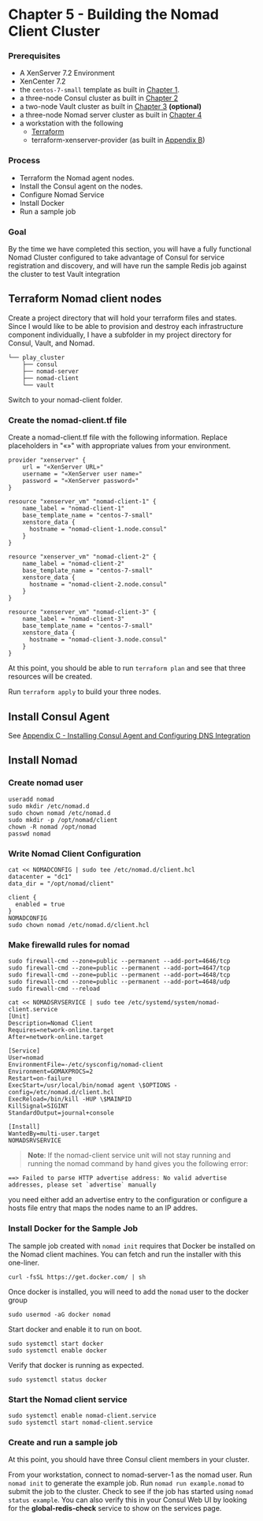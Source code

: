 # Chapter 5 - Building the Nomad Client Cluster

### Prerequisites

* A XenServer 7.2 Environment
* XenCenter 7.2
* the `centos-7-small` template as built in [Chapter 1](2_The_Base_Box.md).
* a three-node Consul cluster as built in [Chapter 2](3_Building_the_Consul_Cluster.md)
* a two-node Vault cluster as built in [Chapter 3](4_Building_the_Vault_Cluster.md) **(optional)**
* a three-node Nomad server cluster as built in [Chapter 4](5_Building_the_Nomad_Server_Cluster.md) 
* a workstation with the following
	* [Terraform](https://www.terraform.io/downloads.html)
	* terraform-xenserver-provider (as built in [Appendix B](B_Building_terraform-xenserver-provider.md))

### Process

* Terraform the Nomad agent nodes.
* Install the Consul agent on the nodes.
* Configure Nomad Service
* Install Docker
* Run a sample job

### Goal

By the time we have completed this section, you will have a fully functional Nomad Cluster configured to take advantage of Consul for service registration and discovery, and will have run the sample Redis job against the cluster to test Vault integration


## Terraform Nomad client nodes

Create a project directory that will hold your terraform files and states.  Since I would like to be able to provision and destroy each infrastructure component individually, I have a subfolder in my project directory for Consul, Vault, and Nomad.

```
└── play_cluster
    ├── consul
    ├── nomad-server
    ├── nomad-client
    └── vault
```
   
Switch to your nomad-client folder.

### Create the nomad-client.tf file
Create a nomad-client.tf file with the following information.  Replace placeholders in "«»" with appropriate values from your environment.

```
provider "xenserver" {
    url = "«XenServer URL»"
    username = "«XenServer user name»"
    password = "«XenServer password»"
}

resource "xenserver_vm" "nomad-client-1" {
    name_label = "nomad-client-1"
    base_template_name = "centos-7-small"
    xenstore_data {
      hostname = "nomad-client-1.node.consul"
    }
}

resource "xenserver_vm" "nomad-client-2" {
    name_label = "nomad-client-2"
    base_template_name = "centos-7-small"
    xenstore_data {
      hostname = "nomad-client-2.node.consul"
    }
}

resource "xenserver_vm" "nomad-client-3" {
    name_label = "nomad-client-3"
    base_template_name = "centos-7-small"
    xenstore_data {
      hostname = "nomad-client-3.node.consul"
    }
}

```

At this point, you should be able to run `terraform plan` and see that three resources will be created.

Run `terraform apply` to build your three nodes.

## Install Consul Agent

See [Appendix C - Installing Consul Agent and Configuring DNS Integration](C_Installing_Consul_Agent.md)

## Install Nomad 

### Create nomad user
```
useradd nomad
sudo mkdir /etc/nomad.d
sudo chown nomad /etc/nomad.d
sudo mkdir -p /opt/nomad/client
chown -R nomad /opt/nomad
passwd nomad
```

### Write Nomad Client Configuration
```
cat << NOMADCONFIG | sudo tee /etc/nomad.d/client.hcl
datacenter = "dc1"
data_dir = "/opt/nomad/client"

client {
  enabled = true
}
NOMADCONFIG
sudo chown nomad /etc/nomad.d/client.hcl
```
### Make firewalld rules for nomad

```
sudo firewall-cmd --zone=public --permanent --add-port=4646/tcp
sudo firewall-cmd --zone=public --permanent --add-port=4647/tcp
sudo firewall-cmd --zone=public --permanent --add-port=4648/tcp
sudo firewall-cmd --zone=public --permanent --add-port=4648/udp
sudo firewall-cmd --reload
```

```
cat << NOMADSRVSERVICE | sudo tee /etc/systemd/system/nomad-client.service
[Unit]
Description=Nomad Client
Requires=network-online.target
After=network-online.target

[Service]
User=nomad
EnvironmentFile=-/etc/sysconfig/nomad-client
Environment=GOMAXPROCS=2
Restart=on-failure
ExecStart=/usr/local/bin/nomad agent \$OPTIONS -config=/etc/nomad.d/client.hcl
ExecReload=/bin/kill -HUP \$MAINPID
KillSignal=SIGINT
StandardOutput=journal+console

[Install]
WantedBy=multi-user.target
NOMADSRVSERVICE
```

>**Note**: If the nomad-client service unit will not stay running and running the nomad command by hand gives you the following error:
```
==> Failed to parse HTTP advertise address: No valid advertise addresses, please set `advertise` manually
```
you need either add an advertise entry to the configuration or configure a hosts file entry that maps the nodes name to an IP addres.

### Install Docker for the Sample Job

The sample job created with `nomad init` requires that Docker be installed on the Nomad client machines.  You can fetch and run the installer with this one-liner.

```
curl -fsSL https://get.docker.com/ | sh
```

Once docker is installed, you will need to add the `nomad` user to the docker group

```
sudo usermod -aG docker nomad
```

Start docker and enable it to run on boot.

```
sudo systemctl start docker
sudo systemctl enable docker
```

Verify that docker is running as expected.

```
sudo systemctl status docker
```

### Start the Nomad client service

```
sudo systemctl enable nomad-client.service
sudo systemctl start nomad-client.service
```

### Create and run a sample job

At this point, you should have three Consul client members in your cluster.  

From your workstation, connect to nomad-server-1 as the nomad user.  Run `nomad init` to generate the example job.  Run `nomad run example.nomad` to submit the job to the cluster.  Check to see if the job has started using `nomad status example`.  You can also verify this in your Consul Web UI by looking for the **global-redis-check** service to show on the services page.


